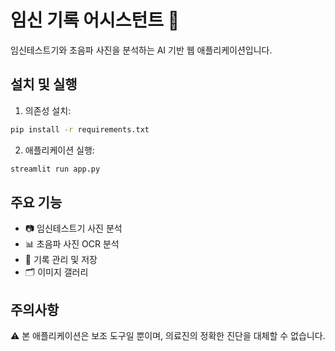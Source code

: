# 임신 기록 어시스턴트 🍼

임신테스트기와 초음파 사진을 분석하는 AI 기반 웹 애플리케이션입니다.

## 설치 및 실행

1. 의존성 설치:
```bash
pip install -r requirements.txt
```

2. 애플리케이션 실행:
```bash
streamlit run app.py
```

## 주요 기능

- 📷 임신테스트기 사진 분석
- 📊 초음파 사진 OCR 분석
- 📝 기록 관리 및 저장
- 🗂️ 이미지 갤러리

## 주의사항

⚠️ 본 애플리케이션은 보조 도구일 뿐이며, 의료진의 정확한 진단을 대체할 수 없습니다.
